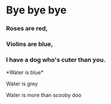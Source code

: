 #  Bye bye bye 
### Roses are red,
### Violins are blue,
### I have a dog who's cuter than you.

<p>*Water is blue*<p>
<p>Water is grey<p>
<p>Water is more than scooby doo<p>
